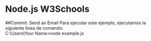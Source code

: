 # Node.js W3Schools
##Commit: Send an Email
Para ejecutar este ejemplo, ejecutamos la siguiente linea de comando:<br>
C:\Users\Your Name>node example.js
